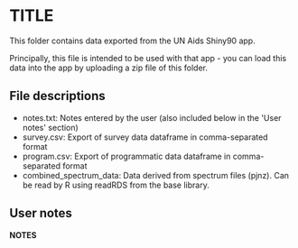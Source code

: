 # __TITLE__
This folder contains data exported from the UN Aids Shiny90 app.

Principally, this file is intended to be used with that app - you can load this 
data into the app by uploading a zip file of this folder.

## File descriptions
* notes.txt: Notes entered by the user (also included below in the 'User notes' section)
* survey.csv: Export of survey data dataframe in comma-separated format
* program.csv: Export of programmatic data dataframe in comma-separated format
* combined_spectrum_data: Data derived from spectrum files (pjnz). 
  Can be read by R using readRDS from the base library.
  
## User notes
__NOTES__